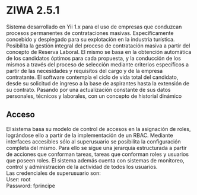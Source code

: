 # ZIWA 2.5.1
Sistema desarrollado en Yii 1.x para el uso de empresas que conduzcan procesos permanentes de contrataciones masivas. Específicamente concebido y desplegado para su explotación en la industria turística. Posibilita la gestión integral del proceso de contratación masiva a partir del concepto de Reserva Laboral. El mismo se basa en la obtención automática de los candidatos óptimos para cada propuesta, y la conducción de los mismos a través del proceso de selección mediante criterios específicos a partir de las necesidades y requisitos del cargo y de la empresa contratante. El software contempla el ciclo de vida total del candidato, desde su solicitud de ingreso a la base de aspirantes hasta la extensión de su contrato. Pasando por una actualización constante de sus datos personales, técnicos y laborales, con un concepto de historial dinámico 
## Acceso
El sistema basa su modelo de control de accesos en la asignación de roles, lográndose ello a partir de la implementación de un RBAC. Mediante interfaces accesibles sólo al superusuario se posibilita la configuración completa del mismo. Para ello se sigue una jerarquía estructurada a partir de acciones que conforman tareas, tareas que conforman roles y usuarios que poseen roles. El sistema además cuenta con sistemas de monitoreo, control y administración de la actividad de todos los usuarios. 
<br>
Las credenciales de superusuario son:
<br>
User: root
<br>
Password: fprincipe
<br>


